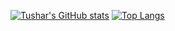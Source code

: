 [![Tushar's GitHub stats](https://github-readme-stats.vercel.app/api?username=tusharsrivastav&show_icons=true&theme=radical#gh-dark-mode-only&hide=contribs,issues)](https://github.com/anuraghazra/github-readme-stats)
[![Top Langs](https://github-readme-stats.vercel.app/api/top-langs/?username=tusharsrivastav)](https://github.com/anuraghazra/github-readme-stats)

